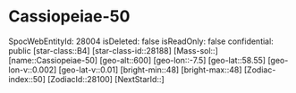 ﻿---
location: [58.55,-7.5,600]
type: Station
tags:
- astro/Star

---

# Cassiopeiae-50

SpocWebEntityId: 28004
isDeleted: false
isReadOnly: false
confidential: public
[star-class::B4]
[star-class-id::28188]
[Mass-sol::]
[name::Cassiopeiae-50]
[geo-alt::600]
[geo-lon::-7.5]
[geo-lat::58.55]
[geo-lon-v::0.002]
[geo-lat-v::0.01]
[bright-min::48]
[bright-max::48]
[Zodiac-index::50]
[ZodiacId::28100]
[NextStarId::]

